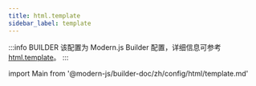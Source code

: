 ```yaml
---
title: html.template
sidebar_label: template
---
```


:::info BUILDER
该配置为 Modern.js Builder 配置，详细信息可参考 [html.template](https://modernjs.dev/builder/zh/api/config-html.html#html-template)。
:::

import Main from '@modern-js/builder-doc/zh/config/html/template.md'

<Main />
